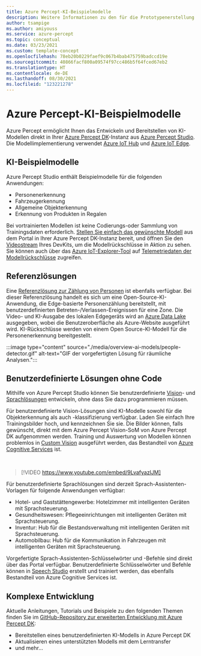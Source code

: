 ```yaml
---
title: Azure Percept-KI-Beispielmodelle
description: Weitere Informationen zu den für die Prototypenerstellung und Bereitstellung verfügbaren KI-Modellen
author: tsampige
ms.author: amiyouss
ms.service: azure-percept
ms.topic: conceptual
ms.date: 03/23/2021
ms.custom: template-concept
ms.openlocfilehash: 78eb20b0229faef9c067b4bab475759badccd19e
ms.sourcegitcommit: 40866facf800a09574f97cc486b5f64fced67eb2
ms.translationtype: HT
ms.contentlocale: de-DE
ms.lasthandoff: 08/30/2021
ms.locfileid: "123221278"
---
```

# <a name="azure-percept-sample-ai-models"></a>Azure Percept-KI-Beispielmodelle

Azure Percept ermöglicht Ihnen das Entwickeln und Bereitstellen von KI-Modellen direkt in Ihrer [Azure Percept DK](./overview-azure-percept-dk.md)-Instanz aus [Azure Percept Studio](https://go.microsoft.com/fwlink/?linkid=2135819). Die Modellimplementierung verwendet [Azure IoT Hub](https://azure.microsoft.com/services/iot-hub/) und [Azure IoT Edge](https://azure.microsoft.com/services/iot-edge/#iotedge-overview).

## <a name="sample-ai-models"></a>KI-Beispielmodelle

Azure Percept Studio enthält Beispielmodelle für die folgenden Anwendungen:

- Personenerkennung
- Fahrzeugerkennung
- Allgemeine Objekterkennung
- Erkennung von Produkten in Regalen

Bei vortrainierten Modellen ist keine Codierungs-oder Sammlung von Trainingsdaten erforderlich. [Stellen Sie einfach das gewünschte Modell](./how-to-deploy-model.md) aus dem Portal in Ihrer Azure Percept DK-Instanz bereit, und öffnen Sie den [Videostream](./how-to-view-video-stream.md) Ihres DevKits, um die Modellrückschlüsse in Aktion zu sehen. Sie können auch über das [Azure IoT-Explorer-Tool](https://github.com/Azure/azure-iot-explorer/releases) auf [Telemetriedaten der Modellrückschlüsse](./how-to-view-telemetry.md) zugreifen.

## <a name="reference-solutions"></a>Referenzlösungen

Eine [Referenzlösung zur Zählung von Personen](https://github.com/microsoft/Azure-Percept-Reference-Solutions/tree/main/people-detection-app) ist ebenfalls verfügbar. Bei dieser Referenzlösung handelt es sich um eine Open-Source-KI-Anwendung, die Edge-basierte Personenzählung bereitstellt, mit benutzerdefinierten Betreten-/Verlassen-Ereignissen für eine Zone. Die Video- und KI-Ausgabe des lokalen Edgegeräts wird an [Azure Data Lake](https://azure.microsoft.com/solutions/data-lake/) ausgegeben, wobei die Benutzeroberfläche als Azure-Website ausgeführt wird. KI-Rückschlüsse werden von einem Open Source-KI-Modell für die Personenerkennung bereitgestellt.

:::image type="content" source="./media/overview-ai-models/people-detector.gif" alt-text="GIF der vorgefertigten Lösung für räumliche Analysen.":::

## <a name="custom-no-code-solutions"></a>Benutzerdefinierte Lösungen ohne Code

Mithilfe von Azure Percept Studio können Sie benutzerdefinierte [Vision](./tutorial-nocode-vision.md)- und [Sprachlösungen](./tutorial-no-code-speech.md) entwickeln, ohne dass Sie dazu programmieren müssen.

Für benutzerdefinierte Vision-Lösungen sind KI-Modelle sowohl für die Objekterkennung als auch -klassifizierung verfügbar. Laden Sie einfach Ihre Trainingsbilder hoch, und kennzeichnen Sie sie. Die Bilder können, falls gewünscht, direkt mit dem Azure Percept Vision-SoM von Azure Percept DK aufgenommen werden. Training und Auswertung von Modellen können problemlos in [Custom Vision](https://www.customvision.ai/) ausgeführt werden, das Bestandteil von [Azure Cognitive Services](https://azure.microsoft.com/services/cognitive-services/#overview) ist.

</br>

> [!VIDEO https://www.youtube.com/embed/9LvafyazlJM]

Für benutzerdefinierte Sprachlösungen sind derzeit Sprach-Assistenten-Vorlagen für folgende Anwendungen verfügbar:

- Hotel- und Gaststättengewerbe: Hotelzimmer mit intelligenten Geräten mit Sprachsteuerung.
- Gesundheitswesen: Pflegeeinrichtungen mit intelligenten Geräten mit Sprachsteuerung.
- Inventur: Hub für die Bestandsverwaltung mit intelligenten Geräten mit Sprachsteuerung.
- Automobilbau: Hub für die Kommunikation in Fahrzeugen mit intelligenten Geräten mit Sprachsteuerung.

Vorgefertigte Sprach-Assistenten-Schlüsselwörter und -Befehle sind direkt über das Portal verfügbar. Benutzerdefinierte Schlüsselwörter und Befehle können in [Speech Studio](https://speech.microsoft.com/) erstellt und trainiert werden, das ebenfalls Bestandteil von Azure Cognitive Services ist.

## <a name="advanced-development"></a>Komplexe Entwicklung

Aktuelle Anleitungen, Tutorials und Beispiele zu den folgenden Themen finden Sie im [GitHub-Repository zur erweiterten Entwicklung mit Azure Percept DK](https://github.com/microsoft/azure-percept-advanced-development):

- Bereitstellen eines benutzerdefinierten KI-Modells in Azure Percept DK
- Aktualisieren eines unterstützten Modells mit dem Lerntransfer
- und mehr...

